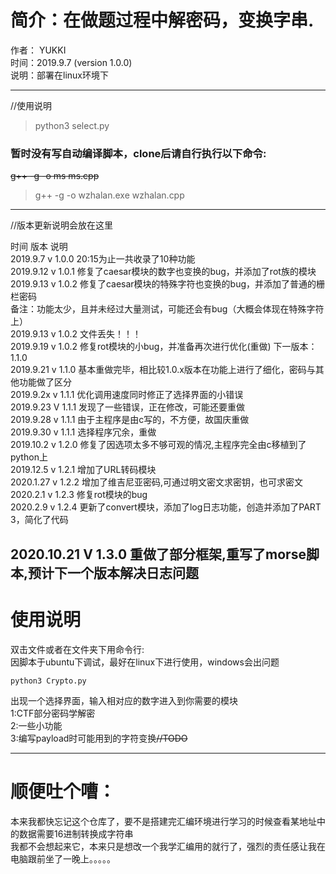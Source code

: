# 简介：在做题过程中解密码，变换字串.
作者： YUKKI  
时间：2019.9.7 (version 1.0.0)  
说明：部署在linux环境下

----------------------------------------------------------------------------
//使用说明  
> python3 select.py  
### 暂时没有写自动编译脚本，clone后请自行执行以下命令:
~~g++ -g -o ms ms.cpp~~
> g++ -g -o wzhalan.exe wzhalan.cpp

----------------------------------------------------------------------------
//版本更新说明会放在这里  

  时间  	  版本		说明  
2019.9.7	v 1.0.0		20:15为止一共收录了10种功能  
2019.9.12   v 1.0.1		修复了caesar模块的数字也变换的bug，并添加了rot族的模块  
2019.9.13	v 1.0.2		修复了caesar模块的特殊字符也变换的bug，并添加了普通的栅栏密码  
						备注：功能太少，且并未经过大量测试，可能还会有bug（大概会体现在特殊字符上）  
2019.9.13	v 1.0.2		文件丢失！！！  
2019.9.19	v 1.0.2		修复rot模块的小bug，并准备再次进行优化(重做)	下一版本：1.1.0  
2019.9.21	v 1.1.0		基本重做完毕，相比较1.0.x版本在功能上进行了细化，密码与其他功能做了区分  
2019.9.2x	v 1.1.1		优化调用速度同时修正了选择界面的小错误  
2019.9.23	V 1.1.1		发现了一些错误，正在修改，可能还要重做  
2019.9.28	v 1.1.1		由于主程序是由c写的，不方便，故国庆重做  
2019.9.30	v 1.1.1		选择程序冗余，重做  
2019.10.2	v 1.2.0		修复了因选项太多不够可观的情况,主程序完全由c移植到了python上  
2019.12.5	v 1.2.1		增加了URL转码模块  
2020.1.27	v 1.2.2		增加了维吉尼亚密码,可通过明文密文求密钥，也可求密文  
2020.2.1	v 1.2.3		修复rot模块的bug  
2020.2.9	v 1.2.4		更新了convert模块，添加了log日志功能，创造并添加了PART 3，简化了代码    

2020.10.21  V 1.3.0     重做了部分框架,重写了morse脚本,预计下一个版本解决日志问题  
---------------------------------------------------------------------------
# 使用说明  
双击文件或者在文件夹下用命令行:  
因脚本于ubuntu下调试，最好在linux下进行使用，windows会出问题  
```shell  
python3 Crypto.py  
```
出现一个选择界面，输入相对应的数字进入到你需要的模块  
1:CTF部分密码学解密  
2:一些小功能  
3:编写payload时可能用到的字符变换~~//TODO~~  

----------------------------------------------------------------------------
# 顺便吐个嘈：  
本来我都快忘记这个仓库了，要不是搭建完汇编环境进行学习的时候查看某地址中的数据需要16进制转换成字符串  
我都不会想起来它，本来只是想改一个我学汇编用的就行了，强烈的责任感让我在电脑跟前坐了一晚上。。。。。  
